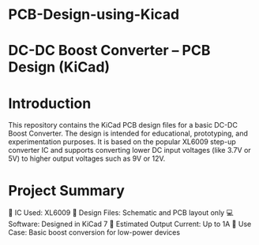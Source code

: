 # PCB-Design-using-Kicad
# DC-DC Boost Converter – PCB Design (KiCad)
# Introduction
This repository contains the KiCad PCB design files for a basic DC-DC Boost Converter. The design is intended for educational, prototyping, and experimentation purposes. It is based on the popular XL6009 step-up converter IC and supports converting lower DC input voltages (like 3.7V or 5V) to higher output voltages such as 9V or 12V.
# Project Summary
🔧 IC Used: XL6009
📐 Design Files: Schematic and PCB layout only
💻 Software: Designed in KiCad 7
🔌 Estimated Output Current: Up to 1A 
🔋 Use Case: Basic boost conversion for low-power devices

